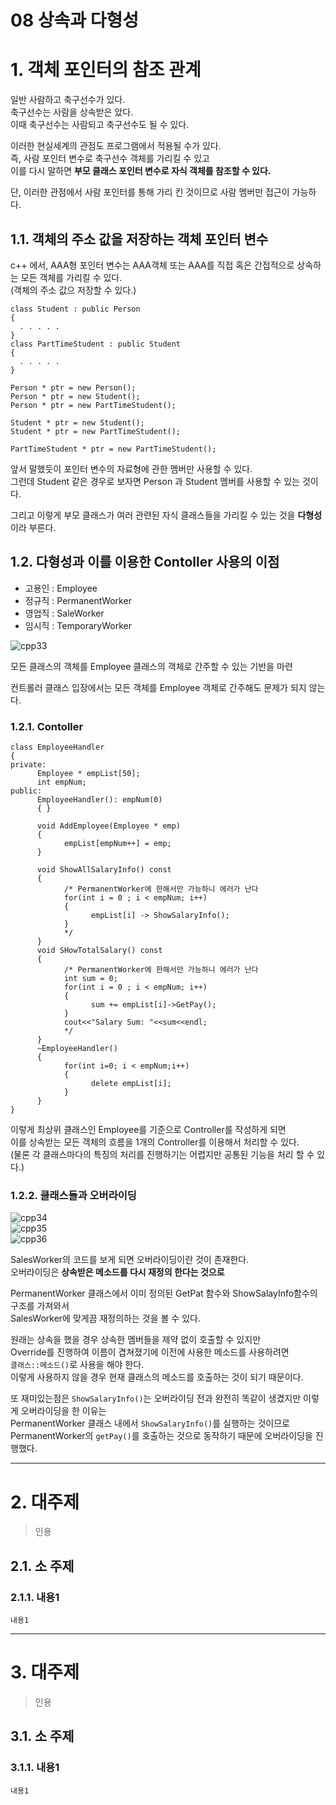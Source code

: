 08 상속과 다형성
=======================
# 1. 객체 포인터의 참조 관계
일반 사람하고 축구선수가 있다.         
축구선수는 사람을 상속받은 았다.         
이때 축구선수는 사람되고 축구선수도 될 수 있다.         
      
이러한 현실세계의 관점도 프로그램에서 적용될 수가 있다.                 
즉, 사람 포인터 변수로 축구선수 객체를 가리킬 수 있고              
이를 다시 말하면 **부모 클래스 포인터 변수로 자식 객체를 참조할 수 있다.**     
      
단, 이러한 관점에서 사람 포인터를 통해 가리 킨 것이므로 사람 멤버만 접근이 가능하다.        
             
## 1.1. 객체의 주소 값을 저장하는 객체 포인터 변수     
c++ 에서, AAA형 포인터 변수는 AAA객체 또는 AAA를 직접 혹은 간접적으로 상속하는 모든 객체를 가리킬 수 있다.      
(객체의 주소 값으 저장할 수 있다.)        
  
```
class Student : public Person
{
  . . . . . 
}
class PartTimeStudent : public Student
{
  . . . . . 
}
```
```
Person * ptr = new Person();
Person * ptr = new Student();
Person * ptr = new PartTimeStudent();

Student * ptr = new Student();
Student * ptr = new PartTimeStudent();

PartTimeStudent * ptr = new PartTimeStudent();
```
앞서 말했듯이 포인터 변수의 자료형에 관한 멤버만 사용할 수 있다.        
그런데 Student 같은 경우로 보자면 Person 과 Student 멤버를 사용할 수 있는 것이다.      
           
그리고 이렇게 부모 클래스가 여러 관련된 자식 클래스들을 가리킬 수 있는 것을 **다형성**이라 부른다.           
      
## 1.2. 다형성과 이를 이용한 Contoller 사용의 이점   
  
* 고용인 : Employee
* 정규직 : PermanentWorker
* 영업직 : SaleWorker
* 임시직 : TemporaryWorker   
      
![cpp33](https://user-images.githubusercontent.com/50267433/74602112-e0a89200-50e8-11ea-9c17-7b5a82e280ac.PNG)      
        
모든 클래스의 객체를 Employee 클래스의 객체로 간주할 수 있는 기반을 마련          
            
컨트롤러 클래스 입장에서는 모든 객체를 Employee 객체로 간주해도 문제가 되지 않는다.           
### 1.2.1. Contoller
```
class EmployeeHandler
{
private:
      Employee * empList[50];
      int empNum;
public:
      EmployeeHandler(): empNum(0)
      { }
      
      void AddEmployee(Employee * emp)
      {
            empList[empNum++] = emp;
      }
      
      void ShowAllSalaryInfo() const
      {
            /* PermanentWorker에 한해서만 가능하니 에러가 난다
            for(int i = 0 ; i < empNum; i++)
            {
                  empList[i] -> ShowSalaryInfo();
            }
            */
      }
      void SHowTotalSalary() const
      {     
            /* PermanentWorker에 한해서만 가능하니 에러가 난다
            int sum = 0;
            for(int i = 0 ; i < empNum; i++)
            {
                  sum += empList[i]->GetPay();
            }
            cout<<"Salary Sum: "<<sum<<endl;
            */
      }
      ~EmployeeHandler()
      {
            for(int i=0; i < empNum;i++)
            {
                  delete empList[i];
            }
      }
}
```    
이렇게 최상위 클래스인 Employee를 기준으로 Controller를 작성하게 되면        
이를 상속받는 모든 객체의 흐름을 1개의 Controller를 이용해서 처리할 수 있다.        
(물론 각 클래스마다의 특징의 처리를 진행하기는 어렵지만 공통된 기능을 처리 할 수 있다.)        
   
### 1.2.2. 클래스들과 오버라이딩   
![cpp34](https://user-images.githubusercontent.com/50267433/74602266-36ca0500-50ea-11ea-9be0-96a8e3fc0224.PNG)         
![cpp35](https://user-images.githubusercontent.com/50267433/74602279-60832c00-50ea-11ea-8107-bdb03849b010.PNG)     
![cpp36](https://user-images.githubusercontent.com/50267433/74602291-7395fc00-50ea-11ea-88ad-43eb9d2ca564.PNG)   
  
SalesWorker의 코드를 보게 되면 오버라이딩이란 것이 존재한다.    
오버라이딩은 **상속받은 메소드를 다시 재정의 한다는 것으로**       
         
PermanentWorker 클래스에서 이미 정의된 GetPat 함수와 ShowSalayInfo함수의 구조를 가져와서       
SalesWorker에 맞게끔 재정의하는 것을 볼 수 있다.            
      
원래는 상속을 했을 경우 상속한 멤버들을 제약 없이 호출할 수 있지만        
Override를 진행하여 이름이 겹쳐졌기에 이전에 사용한 메소드를 사용하려면        
```클래스::메소드()```로 사용을 해야 한다.                 
이렇게 사용하지 않을 경우 현재 클래스의 메소드를 호출하는 것이 되기 때문이다.        
     
또 재미있는점은 ```ShowSalaryInfo()```는 오버라이딩 전과 완전히 똑같이 생겼지만 이렇게 오버라이딩을 한 이유는   
PermanentWorker 클래스 내에서 ```ShowSalaryInfo()```를 실행하는 것이므로      
PermanentWorker의 ```getPay()```를 호출하는 것으로 동작하기 때문에 오버라이딩을 진행했다.    
***  
# 2. 대주제
> 인용
## 2.1. 소 주제
### 2.1.1. 내용1
```
내용1
```   

***
# 3. 대주제
> 인용
## 3.1. 소 주제
### 3.1.1. 내용1
```
내용1
```
